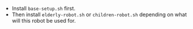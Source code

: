 - Install `base-setup.sh` first.
- Then install `elderly-robot.sh` or `children-robot.sh` depending on what will this robot be used for.